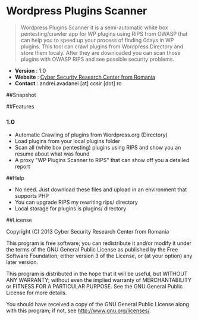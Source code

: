 Wordpress Plugins Scanner
==================

> Wordpress Plugins Scanner it is a semi-automatic white box pentesting/crawler app for WP plugins using RIPS from OWASP that can help you to speed up your process of finding 0days in WP plugins.
> This tool can crawl plugins from Wordpress Directory and store them localy. After they are downloaded you can scan those plugins with OWASP RIPS and see possible security problems. 

* __Version__ : 1.0
* __Website__ : [Cyber Security Research Center from Romania](http://ccsir.ro)
* __Contact__ : andrei.avadanei [at] ccsir [dot] ro

##Snapshot


##Features
### 1.0 
  - Automatic Crawling of plugins from Wordpress.org (Directory)
  - Load plugins from your local plugins folder
  - Scan all (white box pentesting) plugins using RIPS and show you an resume about what was found
  - A proxy "WP Plugins Scanner to RIPS" that can show off you a detailed report

##Help
  - No need. Just download these files and upload in an environment that supports PHP
  - You can upgrade RIPS my rewriting rips/ directory
  - Local storage for plugins is plugins/ directory

##License

Copyright (C) 2013 Cyber Security Research Center from Romania

This program is free software; you can redistribute it and/or modify it under the terms of the GNU General Public License as published by the Free Software Foundation; either version 3 of the License, or (at your option) any later version.

This program is distributed in the hope that it will be useful, but WITHOUT ANY WARRANTY; without even the implied warranty of MERCHANTABILITY or FITNESS FOR A PARTICULAR PURPOSE. See the GNU General Public License for more details.

You should have received a copy of the GNU General Public License along with this program; if not, see <http://www.gnu.org/licenses/>.  	
